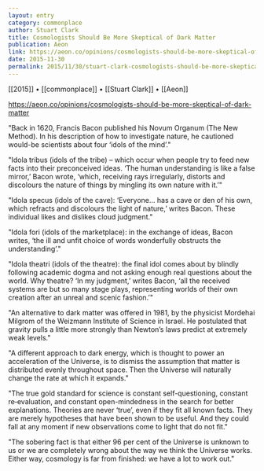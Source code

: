 ```yaml
---
layout: entry
category: commonplace
author: Stuart Clark
title: Cosmologists Should Be More Skeptical of Dark Matter
publication: Aeon
link: https://aeon.co/opinions/cosmologists-should-be-more-skeptical-of-dark-matter
date: 2015-11-30
permalink: 2015/11/30/stuart-clark-cosmologists-should-be-more-skeptical-of-dark-matter
---
```


[[2015]] • [[commonplace]] • [[Stuart Clark]] • [[Aeon]]

https://aeon.co/opinions/cosmologists-should-be-more-skeptical-of-dark-matter

"Back in 1620, Francis Bacon published his Novum Organum (The New Method). In his description of how to investigate nature, he cautioned would-be scientists about four ‘idols of the mind’."
 
"Idola tribus (idols of the tribe) – which occur when people try to feed new facts into their preconceived ideas. ‘The human understanding is like a false mirror,’ Bacon wrote, ‘which, receiving rays irregularly, distorts and discolours the nature of things by mingling its own nature with it.’"

"Idola specus (idols of the cave): ‘Everyone… has a cave or den of his own, which refracts and discolours the light of nature,’ writes Bacon. These individual likes and dislikes cloud judgment."

"Idola fori (idols of the marketplace): in the exchange of ideas, Bacon writes, ‘the ill and unfit choice of words wonderfully obstructs the understanding’."

"Idola theatri (idols of the theatre): the final idol comes about by blindly following academic dogma and not asking enough real questions about the world. Why theatre? ‘In my judgment,’ writes Bacon, ‘all the received systems are but so many stage plays, representing worlds of their own creation after an unreal and scenic fashion.’"

"An alternative to dark matter was offered in 1981, by the physicist Mordehai Milgrom of the Weizmann Institute of Science in Israel. He postulated that gravity pulls a little more strongly than Newton’s laws predict at extremely weak levels."

"A different approach to dark energy, which is thought to power an acceleration of the Universe, is to dismiss the assumption that matter is distributed evenly throughout space. Then the Universe will naturally change the rate at which it expands."

"The true gold standard for science is constant self-questioning, constant re‑evaluation, and constant open-mindedness in the search for better explanations. Theories are never ‘true’, even if they fit all known facts. They are merely hypotheses that have been shown to be useful. And they could fall at any moment if new observations come to light that do not fit."

"The sobering fact is that either 96 per cent of the Universe is unknown to us or we are completely wrong about the way we think the Universe works. Either way, cosmology is far from finished: we have a lot to work out."
